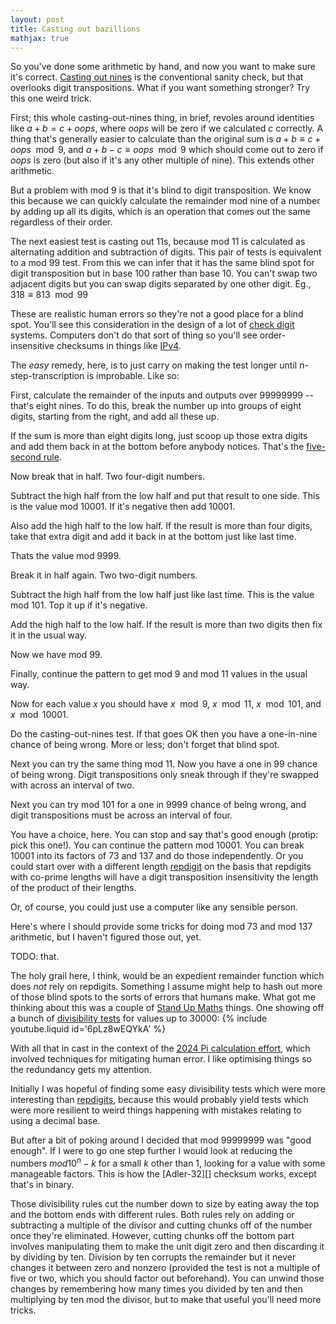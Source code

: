 ```yaml
---
layout: post
title: Casting out bazillions
mathjax: true
---
```

So you've done some arithmetic by hand, and now you want to make sure
it's correct.  [Casting out nines][] is the conventional sanity check,
but that overlooks digit transpositions.  What if you want something
stronger?  Try this one weird trick.

First; this whole casting-out-nines thing, in brief, revoles around
identities like $a + b = c + oops$, where $oops$ will be zero if we
calculated $c$ correctly.  A thing that's generally easier to calculate
than the original sum is $a + b \equiv c + oops \mod 9$, and $a + b - c
\equiv oops \mod 9$ which should come out to zero if $oops$ is zero (but
also if it's any other multiple of nine).  This extends other
arithmetic.

But a problem with mod 9 is that it's blind to digit transposition.  We
know this because we can quickly calculate the remainder mod nine of a
number by adding up all its digits, which is an operation that comes out
the same regardless of their order.

The next easiest test is casting out 11s, because mod 11 is calculated
as alternating addition and subtraction of digits.  This pair of tests
is equivalent to a mod 99 test.  From this we can infer that it has the
same blind spot for digit transposition but in base 100 rather than
base 10.  You can't swap two adjacent digits but you can swap digits
separated by one other digit.  Eg., $318 \equiv 813 \mod 99$

These are realistic human errors so they're not a good place for a
blind spot.  You'll see this consideration in the design of a lot of
[check digit][] systems.  Computers don't do that sort of thing so
you'll see order-insensitive checksums in things like [IPv4][internet
checksum].

The _easy_ remedy, here, is to just carry on making the test longer
until n-step-transcription is improbable.  Like so:

First, calculate the remainder of the inputs and outputs over 99999999
-- that's eight nines.  To do this, break the number up into groups of
eight digits, starting from the right, and add all these up.

If the sum is more than eight digits long, just scoop up those extra
digits and add them back in at the bottom before anybody notices.
That's the [five-second rule][].

Now break that in half.  Two four-digit numbers.

Subtract the high half from the low half and put that result to one
side.  This is the value mod 10001.  If it's negative then add 10001.

Also add the high half to the low half.  If the result is more than four
digits, take that extra digit and add it back in at the bottom just like
last time.

Thats the value mod 9999.

Break it in half again.  Two two-digit numbers.

Subtract the high half from the low half just like last time.  This is
the value mod 101.  Top it up if it's negative.

Add the high half to the low half.  If the result is more than two
digits then fix it in the usual way.

Now we have mod 99.

Finally, continue the pattern to get mod 9 and mod 11 values in the
usual way.

Now for each value $x$ you should have $x \mod 9$, $x \mod 11$, $x \mod
101$, and $x \mod 10001$.

Do the casting-out-nines test.  If that goes OK then you have a
one-in-nine chance of being wrong.  More or less; don't forget that
blind spot.

Next you can try the same thing mod 11.  Now you have a one in 99 chance
of being wrong.  Digit transpositions only sneak through if they're
swapped with across an interval of two.

Next you can try mod 101 for a one in 9999 chance of being wrong, and
digit transpositions must be across an interval of four.

You have a choice, here.  You can stop and say that's good enough
(protip: pick this one!).  You can continue the pattern mod 10001.  You
can break 10001 into its factors of 73 and 137 and do those
independently.  Or you could start over with a different length
[repdigit][] on the basis that repdigits with co-prime lengths will have
a digit transposition insensitivity the length of the product of their
lengths.

Or, of course, you could just use a computer like any sensible person.

Here's where I should provide some tricks for doing mod 73 and mod 137
arithmetic, but I haven't figured those out, yet.

TODO: that.

The holy grail here, I think, would be an expedient remainder function
which does _not_ rely on repdigits.  Something I assume might help to
hash out more of those blind spots to the sorts of errors that humans
make.  What got me thinking about this was a couple of [Stand Up
Maths][] things.  One showing off a bunch of [divisibility tests][] for
values up to 30000:
{% include youtube.liquid id='6pLz8wEQYkA' %}

With all that in cast in the context of the [2024 Pi calculation
effort](https://youtu.be/LIg-6glbLkU), which involved techniques for
mitigating human error.  I like optimising things so the redundancy
gets my attention.

Initially I was hopeful of finding some easy divisibility tests which
were more interesting than [repdigits][repdigit], because this would
probably yield tests which were more resilient to weird things happening
with mistakes relating to using a decimal base.

But after a bit of poking around I decided that mod 99999999 was "good
enough".  If I were to go one step further I would look at reducing the
numbers $mod 10^n - k$ for a small $k$ other than 1, looking for a value
with some manageable factors.  This is how the [Adler-32][] checksum
works, except that's in binary.

Those divisibility rules cut the number down to size by eating away the
top and the bottom ends with different rules.  Both rules rely on adding
or subtracting a multiple of the divisor and cutting chunks off of the
number once they're eliminated.  However, cutting chunks off the bottom
part involves manipulating them to make the unit digit zero and then
discarding it by dividing by ten.  Division by ten corrupts the
remainder but it never changes it between zero and nonzero (provided the
test is not a multiple of five or two, which you should factor out
beforehand).  You can unwind those changes by remembering how many times
you divided by ten and then multiplying by ten mod the divisor, but to
make that useful you'll need more tricks.


[Optimising Adler32]: </adler32-checksum/>
[casting out nines]: <https://en.wikipedia.org/wiki/Casting_out_nines>
[five-second rule]: <https://en.wikipedia.org/wiki/Five-second_rule>
[check digit]: <https://en.wikipedia.org/wiki/Check_digit>
[internet checksum]: <https://en.wikipedia.org/wiki/Internet_checksum>
[divisibility tests]: <https://www.dropbox.com/scl/fi/zednyqcvd4kfi0zgm8n6t/divisibility_tests_to_30000.txt?rlkey=k7x87cnex6r32cuior6w9kzo5&e=1&dl=0>
[repdigit]: <https://en.wikipedia.org/wiki/Repdigit>
[Stand Up Maths]: <https://standupmaths.com/>
